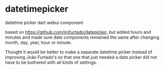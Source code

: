 datetimepicker
==========

datetime picker dart webui component

based on https://github.com/jrofurtado/datepicker, but added hours and minutes
and made sure date components remained the same after changing month, day, year, hour or minute.

Thought it would be better to make a separate datetime picker instead of improving João Furtado's
so that one that just needed a date picker did not have to be bothered with all kinds of settings.


